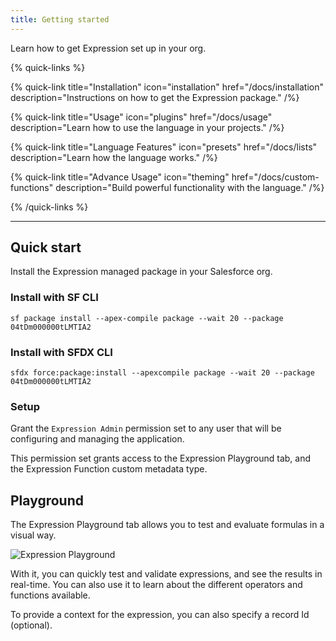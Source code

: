 ```yaml
---
title: Getting started
---
```


Learn how to get Expression set up in your org.

{% quick-links %}

{% quick-link title="Installation" icon="installation" href="/docs/installation" description="Instructions on how to get the Expression package." /%}

{% quick-link title="Usage" icon="plugins" href="/docs/usage" description="Learn how to use the language in your projects." /%}

{% quick-link title="Language Features" icon="presets" href="/docs/lists" description="Learn how the language works." /%}

{% quick-link title="Advance Usage" icon="theming" href="/docs/custom-functions" description="Build powerful functionality with the language." /%}

{% /quick-links %}

---

## Quick start

Install the Expression managed package in your Salesforce org.

### Install with SF CLI

```shell
sf package install --apex-compile package --wait 20 --package 04tDm000000tLMTIA2
```

### Install with SFDX CLI

```shell
sfdx force:package:install --apexcompile package --wait 20 --package 04tDm000000tLMTIA2
```

### Setup

Grant the `Expression Admin` permission set to any user that will be configuring and
managing the application.

This permission set grants access to the Expression Playground tab, and the Expression
Function custom metadata type.

## Playground

The Expression Playground tab allows you to test and evaluate formulas in a
visual way.

![Expression Playground](./../expression-playground.png)

With it, you can quickly test and validate expressions, and see the results
in real-time. You can also use it to learn about the different operators and
functions available.

To provide a context for the expression, you can also specify a record Id (optional).
